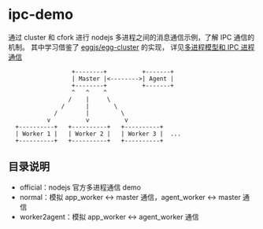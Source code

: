 # ipc-demo

通过 cluster 和 cfork 进行 nodejs 多进程之间的消息通信示例，了解 IPC 通信的机制。
其中学习借鉴了 [eggjs/egg-cluster](https://github.com/eggjs/egg-cluster/) 的实现，
详见[多进程模型和 IPC 进程通信](https://eggjs.org/zh-cn/core/cluster-and-ipc.html)

```
                  +--------+          +-------+
                  | Master |<-------->| Agent |
                  +--------+          +-------+
                  ^   ^    ^
                 /    |     \
               /      |       \
             /        |         \
           v          v          v
  +----------+   +----------+   +----------+
  | Worker 1 |   | Worker 2 |   | Worker 3 |  ...
  +----------+   +----------+   +----------+

```

## 目录说明

- official：nodejs 官方多进程通信 demo
- normal：模拟 app_worker <-> master 通信，agent_worker <-> master 通信
- worker2agent：模拟 app_worker <-> agent_worker 通信
